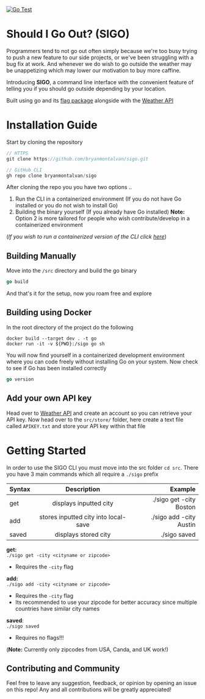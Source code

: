 [![Go Test](https://github.com/bryanmontalvan/sigo/actions/workflows/go-build-tests.yml/badge.svg)](https://github.com/bryanmontalvan/sigo/actions/workflows/go-build-tests.yml)
# Should I Go Out? (SIGO)

Programmers tend to not go out often simply because we're too busy trying to push a new feature to our side projects,
or we've been struggling with a bug fix at work. And whenever we do wish to go outside the weather may be unappetizing which 
may lower our motivation to buy more caffine.

Introducing **SIGO**, a command line interface with the convenient feature of telling you if you should go outside
depending by your location. 

Built using go and its [flag package](https://pkg.go.dev/flag) alongside with the [Weather API](https://www.weatherapi.com/)

# Installation Guide
Start by cloning the repository
```c
// HTTPS
git clone https://github.com/bryanmontalvan/sigo.git
```
```c
// GitHub CLI
gh repo clone bryanmontalvan/sigo
```
After cloning the repo you you have two options .. 
1. Run the CLI in a containerized environment (If you do not have Go installed or you do not wish to install Go)
2. Building the binary yourself (If you already have Go installed)
**Note:** Option 2 is more tailored for people who wish contribute/develop in a containerized environment

(*If you wish to run a containerized version of the CLI click [here]()*)

## Building Manually
Move into the `/src` directory and build the go binary
```go
go build
```
And that's it for the setup, now you roam free and explore

## Building using Docker
In the root directory of the project do the following
```docker
docker build --target dev . -t go
docker run -it -v ${PWD}:/sigo go sh
```
You will now find yourself in a containerized development environment where you can code freely without installing Go on your system.
Now check to see if Go has been installed correctly 
```go
go version
```
## Add your own API key
Head over to [Weather API](https://www.weatherapi.com/) and create an account so you can retrieve your API key.
Now head over to the `src/store/` folder, here create a text file called `APIKEY.txt` and store your API key within that file

# Getting Started
In order to use the SIGO CLI you must move into the src folder `cd src`. There you have 3 main commands which all require a `./sigo` prefix

| Syntax  | Description | Example     |
| :---    |    :----:   |          ---: |
| get     | displays inputted city       | ./sigo get -city Boston |
| add     | stores inputted city into local-save        | ./sigo add -city Austin     |
| saved   | displays stored city |  ./sigo saved |

**get:** \
`./sigo get -city <cityname or zipcode>`
- Requires the `-city` flag 

**add:** \
`./sigo add -city <cityname or zipcode>`
- Requires the `-city` flag 
- Its recommended to use your zipcode for better accuracy since multiple countries have similar city names

**saved**: \
`./sigo saved`
- Requires no flags!!!

(**Note:** Currently only zipcodes from USA, Canda, and UK work!)

## Contributing and Community
Feel free to leave any suggestion, feedback, or opinion by opening an issue on this repo! 
Any and all contributions will be greatly appreciated!
